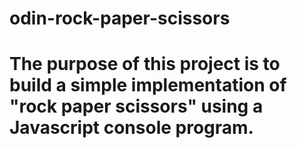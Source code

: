 # odin-rock-paper-scissors
# The purpose of this project is to build a simple implementation of "rock paper scissors" using a Javascript console program.